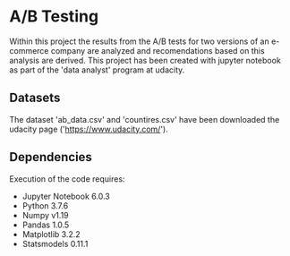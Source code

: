 # A/B Testing
Within this project the results from the A/B tests for two versions of an e-commerce company are analyzed and
recomendations based on this analysis are derived. This project has been created with jupyter notebook as part of the
'data analyst' program at udacity.

## Datasets
The dataset 'ab_data.csv' and 'countires.csv' have been downloaded the udacity page ('https://www.udacity.com/').

## Dependencies
Execution of the code requires:
- Jupyter Notebook 6.0.3
- Python 3.7.6
- Numpy v1.19
- Pandas 1.0.5
- Matplotlib 3.2.2
- Statsmodels 0.11.1
